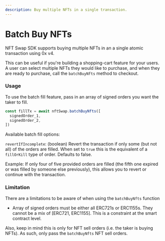 ```yaml
---
description: Buy multiple NFTs in a single transaction.
---
```


# Batch Buy NFTs

NFT Swap SDK supports buying multiple NFTs in an a single atomic transaction using 0x v4.

This can be useful if you're building a shopping-cart feature for your users. A user can select multiple NFTs they would like to purchase, and when they are ready to purchase, call the `batchBuyNfts` method to checkout.

### Usage&#x20;

To use the batch fill feature, pass in an array of signed orders you want the taker to fill.&#x20;

```typescript
const fillTx = await nftSwap.batchBuyNfts([
  signedOrder_1,
  signedOrder_2,
])
```

Available batch fill options:

`revertIfIncomplete`: (boolean) Revert the transaction if only some (but not all) of the orders are filled. When set to `true` this is the equivalent of a `fillOrKill` type of order. Defaults to false.&#x20;

Example: If only four of five provided orders are filled (the fifth one expired or was filled by someone else previously), this allows you to revert or continue with the transaction.



### Limitation

There are a limitations to be aware of when using the `batchBuyNfts` function

* Array of signed orders must be either all ERC721s or ERC1155s. They cannot be a mix of \[ERC721, ERC1155]. This is a constraint at the smart contract level.

Also, keep in mind this is only for NFT sell orders (i.e. the taker is buying NFTs). As such, only pass the `batchBuyNfts` NFT sell orders.&#x20;
